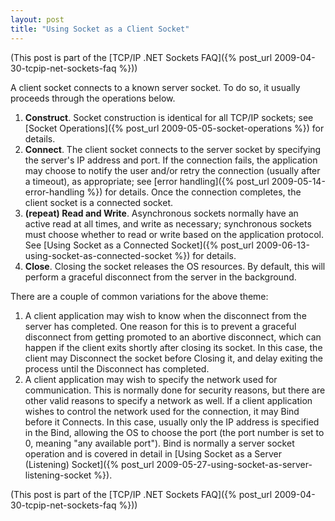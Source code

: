 ```yaml
---
layout: post
title: "Using Socket as a Client Socket"
---
```

(This post is part of the [TCP/IP .NET Sockets FAQ]({% post_url 2009-04-30-tcpip-net-sockets-faq %}))



A client socket connects to a known server socket. To do so, it usually proceeds through the operations below.

1. **Construct**. Socket construction is identical for all TCP/IP sockets; see [Socket Operations]({% post_url 2009-05-05-socket-operations %}) for details.
1. **Connect**. The client socket connects to the server socket by specifying the server's IP address and port. If the connection fails, the application may choose to notify the user and/or retry the connection (usually after a timeout), as appropriate; see [error handling]({% post_url 2009-05-14-error-handling %}) for details. Once the connection completes, the client socket is a connected socket.
1. **(repeat) Read and Write**. Asynchronous sockets normally have an active read at all times, and write as necessary; synchronous sockets must choose whether to read or write based on the application protocol. See [Using Socket as a Connected Socket]({% post_url 2009-06-13-using-socket-as-connected-socket %}) for details.
1. **Close**. Closing the socket releases the OS resources. By default, this will perform a graceful disconnect from the server in the background.



 
There are a couple of common variations for the above theme:

 1. A client application may wish to know when the disconnect from the server has completed. One reason for this is to prevent a graceful disconnect from getting promoted to an abortive disconnect, which can happen if the client exits shortly after closing its socket. In this case, the client may Disconnect the socket before Closing it, and delay exiting the process until the Disconnect has completed.
 1. A client application may wish to specify the network used for communication. This is normally done for security reasons, but there are other valid reasons to specify a network as well. If a client application wishes to control the network used for the connection, it may Bind before it Connects. In this case, usually only the IP address is specified in the Bind, allowing the OS to choose the port (the port number is set to 0, meaning "any available port"). Bind is normally a server socket operation and is covered in detail in [Using Socket as a Server (Listening) Socket]({% post_url 2009-05-27-using-socket-as-server-listening-socket %}).




(This post is part of the [TCP/IP .NET Sockets FAQ]({% post_url 2009-04-30-tcpip-net-sockets-faq %}))

